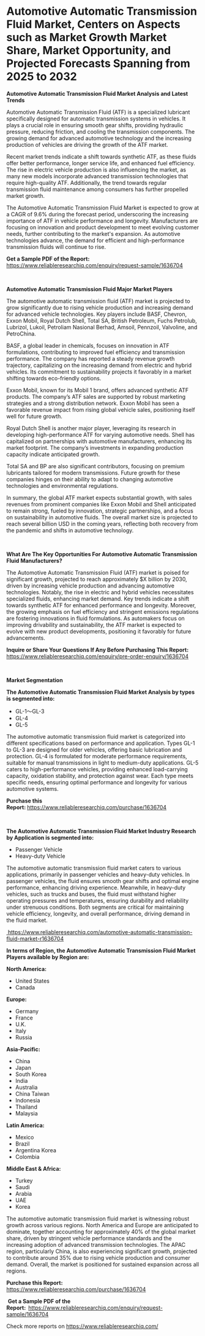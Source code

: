 <p><h1>Automotive Automatic Transmission Fluid Market, Centers on Aspects such as Market Growth Market Share, Market Opportunity, and Projected Forecasts Spanning from 2025 to 2032</h1></p><p><strong>Automotive Automatic Transmission Fluid Market Analysis and Latest Trends</strong></p>
<p><p>Automotive Automatic Transmission Fluid (ATF) is a specialized lubricant specifically designed for automatic transmission systems in vehicles. It plays a crucial role in ensuring smooth gear shifts, providing hydraulic pressure, reducing friction, and cooling the transmission components. The growing demand for advanced automotive technology and the increasing production of vehicles are driving the growth of the ATF market.</p><p>Recent market trends indicate a shift towards synthetic ATF, as these fluids offer better performance, longer service life, and enhanced fuel efficiency. The rise in electric vehicle production is also influencing the market, as many new models incorporate advanced transmission technologies that require high-quality ATF. Additionally, the trend towards regular transmission fluid maintenance among consumers has further propelled market growth. </p><p>The Automotive Automatic Transmission Fluid Market is expected to grow at a CAGR of 9.6% during the forecast period, underscoring the increasing importance of ATF in vehicle performance and longevity. Manufacturers are focusing on innovation and product development to meet evolving customer needs, further contributing to the market's expansion. As automotive technologies advance, the demand for efficient and high-performance transmission fluids will continue to rise.</p></p>
<p><strong>Get a Sample PDF of the Report:&nbsp;</strong> <a href="https://www.reliableresearchiq.com/enquiry/request-sample/1636704?utm_campaign=2302&utm_medium=2&utm_source=Github&utm_content=ia&utm_term=23032025&utm_id=automotive-automatic-transmission-fluid">https://www.reliableresearchiq.com/enquiry/request-sample/1636704</a></p>
<p>&nbsp;</p>
<p><strong>Automotive Automatic Transmission Fluid Major Market Players</strong></p>
<p><p>The automotive automatic transmission fluid (ATF) market is projected to grow significantly due to rising vehicle production and increasing demand for advanced vehicle technologies. Key players include BASF, Chevron, Exxon Mobil, Royal Dutch Shell, Total SA, British Petroleum, Fuchs Petrolub, Lubrizol, Lukoil, Petroliam Nasional Berhad, Amsoil, Pennzoil, Valvoline, and PetroChina.</p><p>BASF, a global leader in chemicals, focuses on innovation in ATF formulations, contributing to improved fuel efficiency and transmission performance. The company has reported a steady revenue growth trajectory, capitalizing on the increasing demand from electric and hybrid vehicles. Its commitment to sustainability projects it favorably in a market shifting towards eco-friendly options.</p><p>Exxon Mobil, known for its Mobil 1 brand, offers advanced synthetic ATF products. The company’s ATF sales are supported by robust marketing strategies and a strong distribution network. Exxon Mobil has seen a favorable revenue impact from rising global vehicle sales, positioning itself well for future growth.</p><p>Royal Dutch Shell is another major player, leveraging its research in developing high-performance ATF for varying automotive needs. Shell has capitalized on partnerships with automotive manufacturers, enhancing its market footprint. The company’s investments in expanding production capacity indicate anticipated growth.</p><p>Total SA and BP are also significant contributors, focusing on premium lubricants tailored for modern transmissions. Future growth for these companies hinges on their ability to adapt to changing automotive technologies and environmental regulations.</p><p>In summary, the global ATF market expects substantial growth, with sales revenues from prominent companies like Exxon Mobil and Shell anticipated to remain strong, fueled by innovation, strategic partnerships, and a focus on sustainability in automotive fluids. The overall market size is projected to reach several billion USD in the coming years, reflecting both recovery from the pandemic and shifts in automotive technology.</p></p>
<p>&nbsp;</p>
<p><strong>What Are The Key Opportunities For Automotive Automatic Transmission Fluid Manufacturers?</strong></p>
<p><p>The Automotive Automatic Transmission Fluid (ATF) market is poised for significant growth, projected to reach approximately $X billion by 2030, driven by increasing vehicle production and advancing automotive technologies. Notably, the rise in electric and hybrid vehicles necessitates specialized fluids, enhancing market demand. Key trends indicate a shift towards synthetic ATF for enhanced performance and longevity. Moreover, the growing emphasis on fuel efficiency and stringent emissions regulations are fostering innovations in fluid formulations. As automakers focus on improving drivability and sustainability, the ATF market is expected to evolve with new product developments, positioning it favorably for future advancements.</p></p>
<p><strong>Inquire or Share Your Questions If Any Before Purchasing This Report:</strong> <a href="https://www.reliableresearchiq.com/enquiry/pre-order-enquiry/1636704?utm_campaign=2302&utm_medium=2&utm_source=Github&utm_content=ia&utm_term=23032025&utm_id=automotive-automatic-transmission-fluid">https://www.reliableresearchiq.com/enquiry/pre-order-enquiry/1636704</a></p>
<p>&nbsp;</p>
<p><strong>Market Segmentation</strong></p>
<p><strong>The Automotive Automatic Transmission Fluid Market Analysis by types is segmented into:</strong></p>
<p><ul><li>GL-1～GL-3</li><li>GL-4</li><li>GL-5</li></ul></p>
<p><p>The automotive automatic transmission fluid market is categorized into different specifications based on performance and application. Types GL-1 to GL-3 are designed for older vehicles, offering basic lubrication and protection. GL-4 is formulated for moderate performance requirements, suitable for manual transmissions in light to medium-duty applications. GL-5 caters to high-performance vehicles, providing enhanced load-carrying capacity, oxidation stability, and protection against wear. Each type meets specific needs, ensuring optimal performance and longevity for various automotive systems.</p></p>
<p><strong>Purchase this Report:&nbsp;</strong><a href="https://www.reliableresearchiq.com/purchase/1636704?utm_campaign=2302&utm_medium=2&utm_source=Github&utm_content=ia&utm_term=23032025&utm_id=automotive-automatic-transmission-fluid">https://www.reliableresearchiq.com/purchase/1636704</a></p>
<p>&nbsp;</p>
<p><strong>The Automotive Automatic Transmission Fluid Market Industry Research by Application is segmented into:</strong></p>
<p><ul><li>Passenger Vehicle</li><li>Heavy-duty Vehicle</li></ul></p>
<p><p>The automotive automatic transmission fluid market caters to various applications, primarily in passenger vehicles and heavy-duty vehicles. In passenger vehicles, the fluid ensures smooth gear shifts and optimal engine performance, enhancing driving experience. Meanwhile, in heavy-duty vehicles, such as trucks and buses, the fluid must withstand higher operating pressures and temperatures, ensuring durability and reliability under strenuous conditions. Both segments are critical for maintaining vehicle efficiency, longevity, and overall performance, driving demand in the fluid market.</p></p>
<p><a href="https://www.reliableresearchiq.com/automotive-automatic-transmission-fluid-market-r1636704?utm_campaign=2302&utm_medium=2&utm_source=Github&utm_content=ia&utm_term=23032025&utm_id=automotive-automatic-transmission-fluid">&nbsp;https://www.reliableresearchiq.com/automotive-automatic-transmission-fluid-market-r1636704</a></p>
<p><strong>In terms of Region, the Automotive Automatic Transmission Fluid Market Players available by Region are:</strong></p>
<p>
    <p> <strong> North America: </strong>
        <ul>
            <li>United States</li>
            <li>Canada</li>
        </ul>
        </p> 
    <p> <strong> Europe: </strong>
        <ul>
            <li>Germany</li>
            <li>France</li>
            <li>U.K.</li>
            <li>Italy</li>
            <li>Russia</li>
        </ul>
        </p> 
    <p> <strong> Asia-Pacific: </strong>
        <ul>
            <li>China</li>
            <li>Japan</li>
            <li>South Korea</li>
            <li>India</li>
            <li>Australia</li>
            <li>China Taiwan</li>
            <li>Indonesia</li>
            <li>Thailand</li>
            <li>Malaysia</li>
        </ul>
        </p> 
    <p> <strong> Latin America: </strong>
        <ul>
            <li>Mexico</li>
            <li>Brazil</li>
            <li>Argentina Korea</li>
            <li>Colombia</li>
        </ul>
        </p> 
    <p> <strong> Middle East & Africa: </strong>
        <ul>
            <li>Turkey</li>
            <li>Saudi</li>
            <li>Arabia</li>
            <li>UAE</li>
            <li>Korea</li>
        </ul>
    </p>
    </p>
<p><p>The automotive automatic transmission fluid market is witnessing robust growth across various regions. North America and Europe are anticipated to dominate, together accounting for approximately 40% of the global market share, driven by stringent vehicle performance standards and the increasing adoption of advanced transmission technologies. The APAC region, particularly China, is also experiencing significant growth, projected to contribute around 35% due to rising vehicle production and consumer demand. Overall, the market is positioned for sustained expansion across all regions.</p></p>
<p><strong>Purchase this Report: </strong><a href="https://www.reliableresearchiq.com/purchase/1636704?utm_campaign=2302&utm_medium=2&utm_source=Github&utm_content=ia&utm_term=23032025&utm_id=automotive-automatic-transmission-fluid">https://www.reliableresearchiq.com/purchase/1636704</a></p>
<p>&nbsp;<strong>Get a Sample PDF of the Report:&nbsp;&nbsp;</strong><a href="https://www.reliableresearchiq.com/enquiry/request-sample/1636704?utm_campaign=2302&utm_medium=2&utm_source=Github&utm_content=ia&utm_term=23032025&utm_id=automotive-automatic-transmission-fluid">https://www.reliableresearchiq.com/enquiry/request-sample/1636704</a></p>
<p><strong></strong></p>
<p>Check more reports on <a href="https://www.reliableresearchiq.com/?utm_campaign=2302&utm_medium=2&utm_source=Github&utm_content=ia&utm_term=23032025&utm_id=automotive-automatic-transmission-fluid">https://www.reliableresearchiq.com/</a></p>